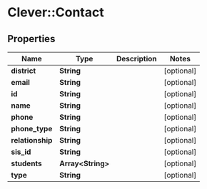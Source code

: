 # Clever::Contact

## Properties
Name | Type | Description | Notes
------------ | ------------- | ------------- | -------------
**district** | **String** |  | [optional] 
**email** | **String** |  | [optional] 
**id** | **String** |  | [optional] 
**name** | **String** |  | [optional] 
**phone** | **String** |  | [optional] 
**phone_type** | **String** |  | [optional] 
**relationship** | **String** |  | [optional] 
**sis_id** | **String** |  | [optional] 
**students** | **Array&lt;String&gt;** |  | [optional] 
**type** | **String** |  | [optional] 

